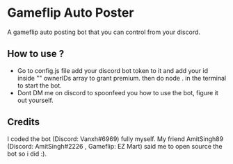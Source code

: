 # Gameflip Auto Poster

A gameflip auto posting bot that you can control from your discord.

## How to use ?
- Go to config.js file add your discord bot token to it and add your id inside "" ownerIDs array to grant premium. then do node . in the terminal to start the bot.
- Dont DM me on discord to spoonfeed you how to use the bot, figure it out yourself.

## Credits
I coded the bot (Discord: Vanxh#6969) fully myself.
My friend AmitSingh89 (Discord: AmitSingh#2226 , Gameflip: EZ Mart) said me to open source the bot so i did :).
